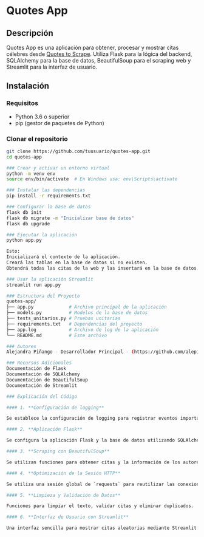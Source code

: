 # Quotes App

## Descripción
Quotes App es una aplicación para obtener, procesar y mostrar citas célebres desde [Quotes to Scrape](https://quotes.toscrape.com). Utiliza Flask para la lógica del backend, SQLAlchemy para la base de datos, BeautifulSoup para el scraping web y Streamlit para la interfaz de usuario.

## Instalación

### Requisitos
- Python 3.6 o superior
- pip (gestor de paquetes de Python)

### Clonar el repositorio
```bash
git clone https://github.com/tuusuario/quotes-app.git
cd quotes-app

### Crear y activar un entorno virtual
python -m venv env
source env/bin/activate  # En Windows usa: env\Scripts\activate

### Instalar las dependencias
pip install -r requirements.txt

### Configurar la base de datos
flask db init
flask db migrate -m "Inicializar base de datos"
flask db upgrade

### Ejecutar la aplicación
python app.py

Esto:
Inicializará el contexto de la aplicación.
Creará las tablas en la base de datos si no existen.
Obtendrá todas las citas de la web y las insertará en la base de datos.

### Usar la aplicación Streamlit
streamlit run app.py

### Estructura del Proyecto
quotes-app/
├── app.py             # Archivo principal de la aplicación
├── models.py          # Modelos de la base de datos
├── tests_unitarios.py # Pruebas unitarias
├── requirements.txt   # Dependencias del proyecto
├── app.log            # Archivo de log de la aplicación
└── README.md          # Este archivo

### Autores
Alejandra Piñango - Desarrollador Principal - (https://github.com/alepinb)

### Recursos Adicionales
Documentación de Flask
Documentación de SQLAlchemy
Documentación de BeautifulSoup
Documentación de Streamlit

### Explicación del Código

#### 1. **Configuración de logging**

Se establece la configuración de logging para registrar eventos importantes y errores en un archivo y en la consola.

#### 2. **Aplicación Flask**

Se configura la aplicación Flask y la base de datos utilizando SQLAlchemy.

#### 3. **Scraping con BeautifulSoup**

Se utilizan funciones para obtener citas y la información de los autores desde la web de manera concurrente utilizando `ThreadPoolExecutor`.

#### 4. **Optimización de la Sesión HTTP**

Se utiliza una sesión global de `requests` para reutilizar las conexiones HTTP y mejorar el rendimiento.

#### 5. **Limpieza y Validación de Datos**

Funciones para limpiar el texto, validar citas y eliminar duplicados.

#### 6. **Interfaz de Usuario con Streamlit**

Una interfaz sencilla para mostrar citas aleatorias mediante Streamlit.
